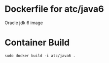 Dockerfile for atc/java6
========================

Oracle jdk 6 image
 
Container Build
===============
```
sudo docker build -i atc/java6 .
```
